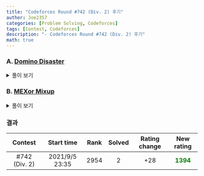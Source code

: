 ```yaml
---
title: "Codeforces Round #742 (Div. 2) 후기"
author: Joe2357
categories: [Problem Solving, Codeforces]
tags: [Contest, Codeforces]
description: "- Codeforces Round #742 (Div. 2) 후기"
math: true
---
```






### A. [Domino Disaster](https://codeforces.com/contest/1567/problem/A)

<details markdown="1"><summary>풀이 보기</summary>
#### 풀이
사용할 수 있는 도미노는 총 4종류. 덮어야하는 줄은 2줄이다. 여기서 Alice가 위 또는 아래 1줄의 정보를 알려준다. 우리는 이 정보를 토대로 다른 줄의 도미노를 알아내야한다.

잠깐 고민해보면 알겠지만, 입력되는 문자에 대해 **일대일 대응**이 성립한다는 것을 알 수 있다. `U`라면 `D`, `D`라면 `U`. 세로 도미노가 아니라면 가로 도미노라는 얘기이며, 이 때에는 `LR`로 출력하면 된다.

#### 코드

```c
#include <stdio.h>

#define M 100 + 1

char str[M];
char ret[M];
int n;

int main() {
    int t;
    scanf("%d", &t);
    while (t--) {
        scanf("%d", &n);
        scanf("%s", str);

        int i;
        for (i = 0; str[i]; ++i) {
            if (str[i] == 'U') {
                ret[i] = 'D';
            } else if (str[i] == 'D') {
                ret[i] = 'U';
            } else {
                ret[i] = 'L', ret[++i] = 'R';
            }
        }
        ret[i] = '\0';
        printf("%s\n", ret);
    }
    return 0;
}
```

</details>

### B. [MEXor Mixup](https://codeforces.com/contest/1567/problem/B)

<details markdown="1"><summary>풀이 보기</summary>
#### 풀이
배열의 최종 $MEX$와 $XOR$이 주어졌을 때, 만들 수 있는 배열의 **최소 길이**를 출력하라는 문제이다.

우선 우리는 $MEX$를 통해 $0$부터 $MEX-1$까지는 배열에 들어있어야 하며, $MEX$는 배열에 존재하지 않음을 알 수 있다. 그럼 우선 $0$부터 $MEX-1$까지는 미리 ^ 연산을 해두어 값을 $x$에 저장하자.

이제 이 $x$값과 $XOR$값을 토대로 최종 배열의 길이를 유추해낼 수 있다.

- $x = XOR$인 경우 : 배열이 이미 만들어졌으므로 현재 길이를 출력한다
- $x~\oplus~MEX = XOR$인 경우 : 값을 1개만 추가한다고 만들 수 있는 상황이 아니다. 현재 길이에 $2$를 더해 출력한다
- 이외의 경우 : $x~\oplus~XOR$ 하나만 넣어주면 원하는 배열을 얻어낼 수 있다. 현재 길이에 $1$을 더해 출력한다

#### 코드

```c
#include <stdio.h>

#define M 300010

int arr[M];

int main() {
    for (int i = 1; i < M; ++i) {
        arr[i] = arr[i - 1] ^ i;
    }

    int t;
    scanf("%d", &t);
    while (t--) {
        int a, b;
        scanf("%d %d", &a, &b);
        int x = arr[a - 1];

        if (x == b) {
            printf("%d\n", a);
        } else if ((x ^ a) == b) {
            printf("%d\n", a + 2);
        } else {
            printf("%d\n", a + 1);
        }
    }
    return 0;
}
```

</details>



### 결과

|    Contest    |   Start time   | Rank | Solved | Rating change |                New rating                 |
| :-----------: | :------------: | :--: | :----: | :-----------: | :---------------------------------------: |
| #742 (Div. 2) | 2021/9/5 23:35 | 2954 |   2    |      +28      | <strong style="color:green">1394</strong> |



